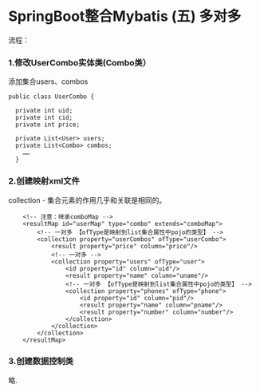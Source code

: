 # SpringBoot整合Mybatis (五) 多对多

流程：

### 1.修改UserCombo实体类(Combo类）  
  添加集合users、combos
  ```
  public class UserCombo {

    private int uid;
    private int cid;
    private int price;

    private List<User> users;
    private List<Combo> combos;
      ……
    }
  ```
  
### 2.创建映射xml文件  
  collection - 集合元素的作用几乎和关联是相同的。
```
    <!-- 注意：继承comboMap -->
    <resultMap id="userMap" type="combo" extends="comboMap">
        <!-- 一对多 【ofType是映射到list集合属性中pojo的类型】 -->
        <collection property="userCombos" ofType="userCombo">
            <result property="price" column="price"/>
            <!-- 一对多 -->
            <collection property="users" ofType="user">
                <id property="id" column="uid"/>
                <result property="name" column="uname"/>
                <!-- 一对多 【ofType是映射到list集合属性中pojo的类型】 -->
                <collection property="phones" ofType="phone">
                    <id property="id" column="pid"/>
                    <result property="name" column="pname"/>
                    <result property="number" column="number"/>
                </collection>
            </collection>
        </collection>
    </resultMap>
```

### 3.创建数据控制类
  略.
